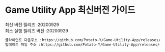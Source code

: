 # Game Utility App 최신버전 가이드

최신 버전 릴리즈 :20200929<br>
최소 실행 릴리즈 버전 :20200929<br>
```txt
클라이언트 다운주소 :https://github.com/Potato-Y/Game-Utility-App/releases/download/v1.4.1/UpdateClient.exe입니다.
업데이트 파일 주소 :https://github.com/Potato-Y/Game-Utility-App/releases/download/1.5.8/Game.Utility.App.exe입니다.
```
